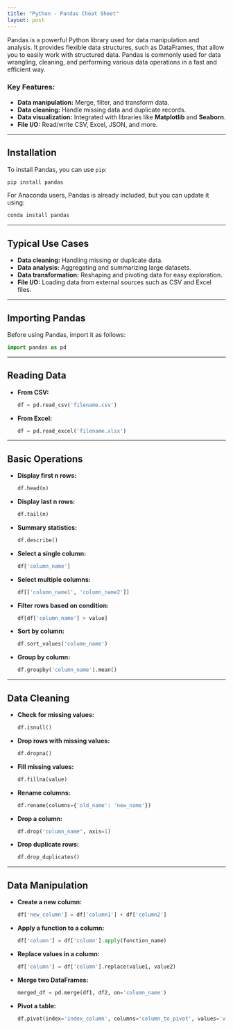 ```yaml
---
title: "Python - Pandas Cheat Sheet"
layout: post
---
```


Pandas is a powerful Python library used for data manipulation and analysis. It provides flexible data structures, such as DataFrames, that allow you to easily work with structured data. Pandas is commonly used for data wrangling, cleaning, and performing various data operations in a fast and efficient way.

### Key Features:

- **Data manipulation:** Merge, filter, and transform data.
- **Data cleaning:** Handle missing data and duplicate records.
- **Data visualization:** Integrated with libraries like **Matplotlib** and **Seaborn**.
- **File I/O:** Read/write CSV, Excel, JSON, and more.

---

## Installation

To install Pandas, you can use `pip`:

```bash
pip install pandas
```

For Anaconda users, Pandas is already included, but you can update it using:

```bash
conda install pandas
```

---

## Typical Use Cases

- **Data cleaning:** Handling missing or duplicate data.
- **Data analysis:** Aggregating and summarizing large datasets.
- **Data transformation:** Reshaping and pivoting data for easy exploration.
- **File I/O:** Loading data from external sources such as CSV and Excel files.

---

## Importing Pandas

Before using Pandas, import it as follows:

```python
import pandas as pd
```

---

## Reading Data

- **From CSV:**

   ```python
   df = pd.read_csv('filename.csv')
   ```

- **From Excel:**

   ```python
   df = pd.read_excel('filename.xlsx')
   ```

---

## Basic Operations

- **Display first n rows:**

   ```python
   df.head(n)
   ```

- **Display last n rows:**

   ```python
   df.tail(n)
   ```

- **Summary statistics:**

   ```python
   df.describe()
   ```

- **Select a single column:**

   ```python
   df['column_name']
   ```

- **Select multiple columns:**

   ```python
   df[['column_name1', 'column_name2']]
   ```

- **Filter rows based on condition:**

   ```python
   df[df['column_name'] > value]
   ```

- **Sort by column:**

   ```python
   df.sort_values('column_name')
   ```

- **Group by column:**

   ```python
   df.groupby('column_name').mean()
   ```

---

## Data Cleaning

- **Check for missing values:**

   ```python
   df.isnull()
   ```

- **Drop rows with missing values:**

   ```python
   df.dropna()
   ```

- **Fill missing values:**

   ```python
   df.fillna(value)
   ```

- **Rename columns:**

   ```python
   df.rename(columns={'old_name': 'new_name'})
   ```

- **Drop a column:**

   ```python
   df.drop('column_name', axis=1)
   ```

- **Drop duplicate rows:**

   ```python
   df.drop_duplicates()
   ```

---

## Data Manipulation

- **Create a new column:**

   ```python
   df['new_column'] = df['column1'] + df['column2']
   ```

- **Apply a function to a column:**

   ```python
   df['column'] = df['column'].apply(function_name)
   ```

- **Replace values in a column:**

   ```python
   df['column'] = df['column'].replace(value1, value2)
   ```

- **Merge two DataFrames:**

   ```python
   merged_df = pd.merge(df1, df2, on='column_name')
   ```

- **Pivot a table:**

   ```python
   df.pivot(index='index_column', columns='column_to_pivot', values='values_to_show')
   ```
